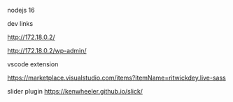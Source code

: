 
nodejs 16

dev links

http://172.18.0.2/

http://172.18.0.2/wp-admin/



vscode extension

https://marketplace.visualstudio.com/items?itemName=ritwickdey.live-sass


slider plugin
https://kenwheeler.github.io/slick/
